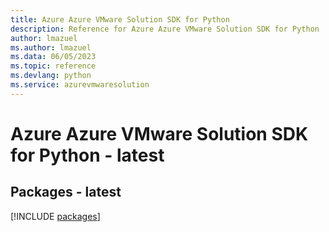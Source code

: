 ```yaml
---
title: Azure Azure VMware Solution SDK for Python
description: Reference for Azure Azure VMware Solution SDK for Python
author: lmazuel
ms.author: lmazuel
ms.data: 06/05/2023
ms.topic: reference
ms.devlang: python
ms.service: azurevmwaresolution
---
```

# Azure Azure VMware Solution SDK for Python - latest
## Packages - latest
[!INCLUDE [packages](azure-vmware-solution-index.md)]